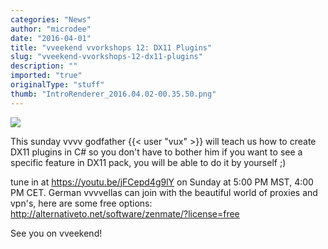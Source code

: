 ```yaml
---
categories: "News"
author: "microdee"
date: "2016-04-01"
title: "vveekend vvorkshops 12: DX11 Plugins"
slug: "vveekend-vvorkshops-12-dx11-plugins"
description: ""
imported: "true"
originalType: "stuff"
thumb: "IntroRenderer_2016.04.02-00.35.50.png"
---
```



![](IntroRenderer_2016.04.02-00.35.50.png) 

This sunday vvvv godfather {{< user "vux" >}} will teach us how to create DX11 plugins in C# so you don't have to bother him if you want to see a specific feature in DX11 pack, you will be able to do it by yourself ;)

tune in at https://youtu.be/jFCepd4g9lY on Sunday at 5:00 PM MST, 4:00 PM CET.
German vvvvellas can join with the beautiful world of proxies and vpn's, here are some free options: http://alternativeto.net/software/zenmate/?license=free

See you on vveekend!